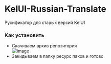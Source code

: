 # KelUI-Russian-Translate
Русификатор для старых версий KelUI

### Как установить
- Скачиваем архив репозитория<br>
![image](https://github.com/kel-cu/KelUI-Russian-Translate/assets/86980879/f916e912-8325-4f36-a2b3-5714c4eff804)
- Закидываем в папку ресурс паков и готово
